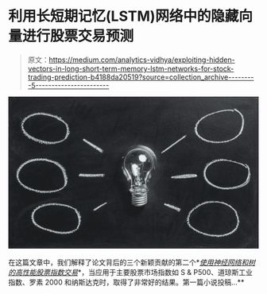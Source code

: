 # 利用长短期记忆(LSTM)网络中的隐藏向量进行股票交易预测

> 原文：<https://medium.com/analytics-vidhya/exploiting-hidden-vectors-in-long-short-term-memory-lstm-networks-for-stock-trading-prediction-b4188da20519?source=collection_archive---------5----------------------->

![](img/9d1d28c93ffb27473af9e167961a1488.png)

在这篇文章中，我们解释了论文背后的三个新颖贡献的第二个*[*使用神经网络和树的高性能股票指数交易*](https://www.sciencedirect.com/science/article/pii/S1568494620305056)*，当应用于主要股票市场指数如 S & P500、道琼斯工业指数、罗素 2000 和纳斯达克时，取得了非常好的结果。第一篇小说投稿…**